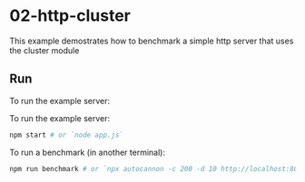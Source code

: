 # 02-http-cluster

This example demostrates how to benchmark a simple http server that uses the cluster module

## Run

To run the example server:

To run the example server:

```bash
npm start # or `node app.js`
```

To run a benchmark (in another terminal):

```bash
npm run benchmark # or `npx autocannon -c 200 -d 10 http://localhost:8080`
```
